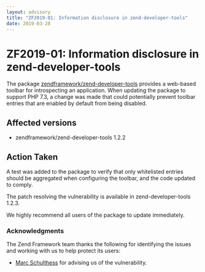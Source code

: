 ```yaml
---
layout: advisory
title: "ZF2019-01: Information disclosure in zend-developer-tools"
date: 2019-03-28
---
```


# ZF2019-01: Information disclosure in zend-developer-tools

The package
[zendframework/zend-developer-tools](https://github.com/zendframework/zend-developer-tools)
provides a web-based toolbar for introspecting an application. When updating the
package to support PHP 7.3, a change was made that could potentially prevent
toolbar entries that are enabled by default from being disabled.

## Affected versions

- zendframework/zend-developer-tools 1.2.2

## Action Taken

A test was added to the package to verify that only whitelisted entries should
be aggregated when configuring the toolbar, and the code updated to comply.

The patch resolving the vulnerability is available in zend-developer-tools
1.2.3.

We highly recommend all users of the package to update immediately.

### Acknowledgments

The Zend Framework team thanks the following for identifying the issues and
working with us to help protect its users:

- [Marc Schulthess](http://www.mrutschmann.com/) for advising us of the vulnerability.

